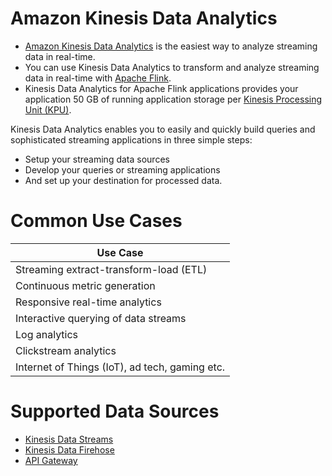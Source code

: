 # Amazon Kinesis Data Analytics
- [Amazon Kinesis Data Analytics](https://aws.amazon.com/kinesis/data-analytics/) is the easiest way to analyze streaming data in real-time.
- You can use Kinesis Data Analytics to transform and analyze streaming data in real-time with [Apache Flink](https://flink.apache.org/). 
- Kinesis Data Analytics for Apache Flink applications provides your application 50 GB of running application storage per [Kinesis Processing Unit (KPU)](https://docs.aws.amazon.com/kinesisanalytics/latest/java/how-scaling.html).

Kinesis Data Analytics enables you to easily and quickly build queries and sophisticated streaming applications in three simple steps: 
- Setup your streaming data sources
- Develop your queries or streaming applications
- And set up your destination for processed data.

# Common Use Cases

| Use Case                                       |
|------------------------------------------------|
| Streaming extract-transform-load (ETL)         |
| Continuous metric generation                   |
| Responsive real-time analytics                 |
| Interactive querying of data streams           |
| Log analytics                                  |
| Clickstream analytics                          |
| Internet of Things (IoT), ad tech, gaming etc. |

# Supported Data Sources
- [Kinesis Data Streams](../../../5_MessageBrokerServices/AmazonKinesisDataStreams.md)
- [Kinesis Data Firehose](AmazonKinesisDataFirehouse.md)
- [API Gateway](../../../1_NetworkingAndContentDelivery/2_ApplicationNetworking/ElasticLoadBalancer/Readme.md)
